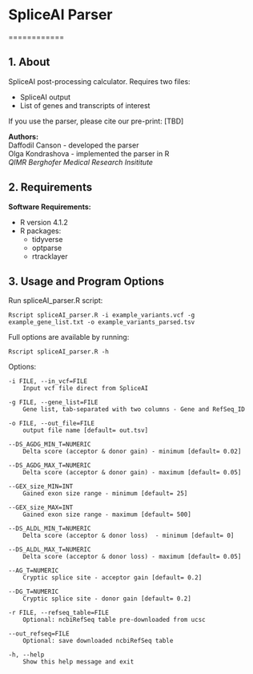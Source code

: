 # SpliceAI Parser

============

## 1. About
SpliceAI post-processing calculator. Requires two files: 
* SpliceAI output
* List of genes and transcripts of interest


If you use the parser, please cite our pre-print: [TBD]

**Authors:**  
Daffodil Canson - developed the parser   
Olga Kondrashova - implemented the parser in R  
*QIMR Berghofer Medical Research Insititute*


## 2. Requirements
**Software Requirements:**  

* R version 4.1.2
* R packages:  
	- tidyverse
	- optparse
	- rtracklayer


## 3. Usage and Program Options

Run spliceAI_parser.R script:

`Rscript spliceAI_parser.R -i example_variants.vcf -g example_gene_list.txt -o example_variants_parsed.tsv`



Full options are available by running:

`Rscript spliceAI_parser.R -h`


 Options:
 

	
	-i FILE, --in_vcf=FILE
		Input vcf file direct from SpliceAI

	-g FILE, --gene_list=FILE
		Gene list, tab-separated with two columns - Gene and RefSeq_ID

	-o FILE, --out_file=FILE
		output file name [default= out.tsv]

	--DS_AGDG_MIN_T=NUMERIC
		Delta score (acceptor & donor gain) - minimum [default= 0.02]

	--DS_AGDG_MAX_T=NUMERIC
		Delta score (acceptor & donor gain) - maximum [default= 0.05]

	--GEX_size_MIN=INT
		Gained exon size range - minimum [default= 25]

	--GEX_size_MAX=INT
		Gained exon size range - maximum [default= 500]

	--DS_ALDL_MIN_T=NUMERIC
		Delta score (acceptor & donor loss)  - minimum [default= 0]

	--DS_ALDL_MAX_T=NUMERIC
		Delta score (acceptor & donor loss) - maximum [default= 0.05]

	--AG_T=NUMERIC
		Cryptic splice site - acceptor gain [default= 0.2]

	--DG_T=NUMERIC
		Cryptic splice site - donor gain [default= 0.2]

	-r FILE, --refseq_table=FILE
		Optional: ncbiRefSeq table pre-downloaded from ucsc

	--out_refseq=FILE
		Optional: save downloaded ncbiRefSeq table

	-h, --help
		Show this help message and exit

